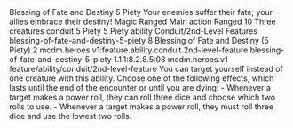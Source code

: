 <ability>
  <name>Blessing of Fate and Destiny</name>
  <cost>5 Piety</cost>
  <flavor>Your enemies suffer their fate; your allies embrace their destiny!</flavor>
  <keywords>
    <keyword>Magic</keyword>
    <keyword>Ranged</keyword>
  </keywords>
  <type>Main action</type>
  <distance>Ranged 10</distance>
  <target>Three creatures</target>
  <metadata>
    <class>conduit</class>
    <cost>5 Piety</cost>
    <cost_amount>5</cost_amount>
    <cost_resource>Piety</cost_resource>
    <feature_type>ability</feature_type>
    <file_dpath>Conduit/2nd-Level Features</file_dpath>
    <item_id>blessing-of-fate-and-destiny-5-piety</item_id>
    <item_index>8</item_index>
    <item_name>Blessing of Fate and Destiny (5 Piety)</item_name>
    <level>2</level>
    <scc>mcdm.heroes.v1:feature.ability.conduit.2nd-level-feature:blessing-of-fate-and-destiny-5-piety</scc>
    <scdc>1.1.1:8.2.8.5:08</scdc>
    <source>mcdm.heroes.v1</source>
    <type>feature/ability/conduit/2nd-level-feature</type>
  </metadata>
  <effects>
    <effect type="mundane">You can target yourself instead of one creature with this ability. Choose one of the following effects, which lasts until the end of the encounter or until you are dying: - Whenever a target makes a power roll, they can roll three dice and choose which two rolls to use. - Whenever a target makes a power roll, they must roll three dice and use the lowest two rolls.</effect>
  </effects>
</ability>
